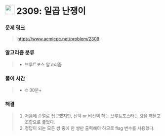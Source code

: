 # <img src="https://static.solved.ac/tier_small/4.svg" width=30> 2309: 일곱 난쟁이

### 문제 링크

> https://www.acmicpc.net/problem/2309

### 알고리즘 분류
>- 브루트포스 알고리즘

### 풀이 시간

> - ⏱ 30분+

### 해결

> 1. 처음에 순열로 접근했지만, 선택 or 비선택 하는 브루트포스라는 것을 깨닫고 조합으로 풀었다.
> 2. 정답이 되는 모든 쌍 중에 한 쌍만 출력해야 하므로 flag 변수를 사용했다.